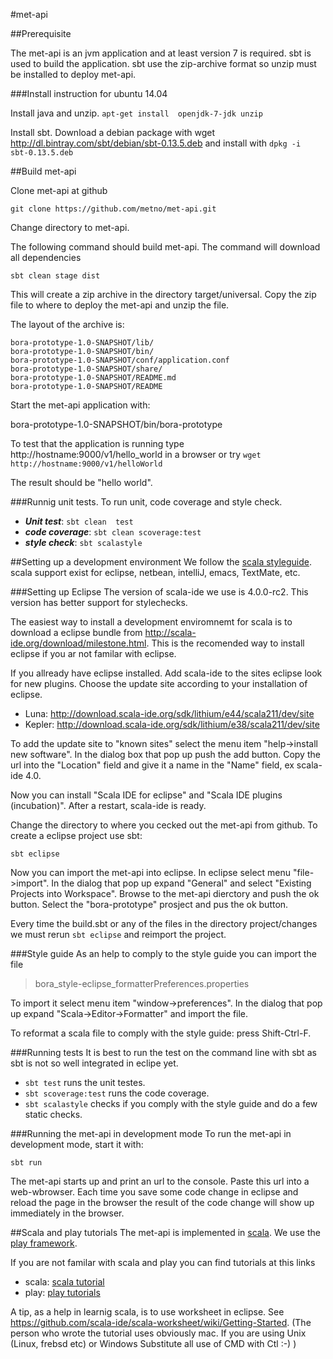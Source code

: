 #met-api

##Prerequisite

The met-api is an jvm application and at least version 7 is required.
sbt is used to build the application. sbt use the zip-archive format
so unzip must be installed to deploy met-api. 

###Install instruction for ubuntu 14.04

Install java and unzip.  `apt-get install  openjdk-7-jdk unzip`

Install sbt.
Download a debian package with wget http://dl.bintray.com/sbt/debian/sbt-0.13.5.deb and 
install with `dpkg -i  sbt-0.13.5.deb`


##Build met-api

Clone met-api at github

`git clone https://github.com/metno/met-api.git`

Change directory to met-api.

The following command should build met-api.
The command will download all dependencies  

`sbt clean stage dist`

This will create a zip archive in the directory target/universal. 
Copy the zip file to where to deploy the met-api and unzip the file.

The layout of the archive is:

```
bora-prototype-1.0-SNAPSHOT/lib/
bora-prototype-1.0-SNAPSHOT/bin/
bora-prototype-1.0-SNAPSHOT/conf/application.conf
bora-prototype-1.0-SNAPSHOT/share/
bora-prototype-1.0-SNAPSHOT/README.md
bora-prototype-1.0-SNAPSHOT/README
```
Start the met-api application with:

bora-prototype-1.0-SNAPSHOT/bin/bora-prototype

To test that the application is running type
http://hostname:9000/v1/hello_world in a browser or
try `wget http://hostname:9000/v1/helloWorld`

The result should be "hello world".

###Runnig unit tests.
To run unit, code coverage and style check. 

  * **_Unit test_**:   `sbt clean  test`
  * **_code coverage_**:  `sbt clean scoverage:test`
  * **_style check_**: `sbt scalastyle`
  
##Setting up a development environment
We follow the [scala styleguide](http://docs.scala-lang.org/style/ "scala-lang Homepage"). 
scala support exist for eclipse, netbean, intelliJ, emacs, TextMate, etc.

###Setting up Eclipse
The version of scala-ide we use is 4.0.0-rc2. This version has better support for 
stylechecks.

The easiest way to install a development enviromnemt for scala is to download 
a eclipse bundle from http://scala-ide.org/download/milestone.html. This is the
recomended way to install eclipse if you ar not familar with eclipse.

If you allready have eclipse installed. Add scala-ide to the sites eclipse look
for new plugins. Choose the update site according to your installation of eclipse. 

  * Luna: http://download.scala-ide.org/sdk/lithium/e44/scala211/dev/site 
  * Kepler: http://download.scala-ide.org/sdk/lithium/e38/scala211/dev/site 

To add the update site to "known sites" select the menu item "help->install new software".
In the dialog box that pop up push the add button. Copy the url into the "Location"
field and give it a name in the "Name" field, ex scala-ide 4.0.

Now you can install "Scala IDE for eclipse" and "Scala IDE plugins (incubation)".
After a restart, scala-ide is ready.


Change the directory to where you cecked out the met-api from github. To create a
eclipse project use sbt:

   `sbt eclipse`

Now you can import the met-api into eclipse. In eclipse select menu "file->import".
In the dialog that pop up expand "General" and select "Existing Projects into Workspace". 
Browse to the met-api dierctory and push the ok button. Select the "bora-prototype"
prosject and pus the ok button. 

Every time the build.sbt or any of the files in the directory project/changes we
must rerun `sbt eclipse` and reimport the project.

###Style guide
As an help to comply to the style guide you can import the file

>bora_style-eclipse_formatterPreferences.properties

To import it select menu item "window->preferences". In the dialog that pop up expand
"Scala->Editor->Formatter" and import the file.

To reformat a scala file to comply with the style guide: press Shift-Ctrl-F.

###Running tests
It is best to run the test on the command line with sbt as sbt is not so well integrated 
in eclipe yet.

  * `sbt test` runs the unit testes.
  * `sbt scoverage:test` runs the code coverage.
  * `sbt scalastyle` checks if you comply with the style guide and do a few static checks.

###Running the met-api in development mode
To run the met-api in development mode, start it with:

`sbt run`

The met-api starts up and print an url to the console. Paste this url into a web-wbrowser.
Each time you save some code change in eclipse and reload the page in the browser the
result of the code change will show up immediately in the browser.

##Scala and play tutorials
The met-api is implemented in [scala](http://scala-lang.org/ "scala homepage").
We use the [play framework](https://playframework.com/ "play homepage"). 

If you are not familar with scala and play you can find tutorials at this links

  * scala: [scala tutorial](http://docs.scala-lang.org/tutorials/?_ga=1.146110064.575812132.1320647231)
  * play: [play tutorials](https://playframework.com/documentation/2.3.x/Tutorials)

A tip, as a help in learnig scala, is to use worksheet in eclipse. 
See https://github.com/scala-ide/scala-worksheet/wiki/Getting-Started. 
(The person who wrote the tutorial uses obviously mac. If you are using Unix 
(Linux, frebsd etc) or  Windows Substitute all use of CMD with Ctl :-) )
